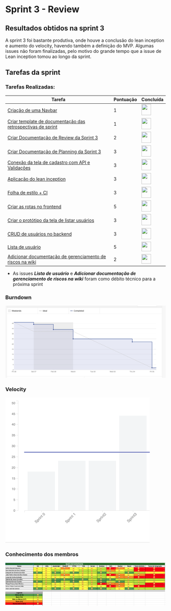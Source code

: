 # Sprint 3 - Review 

## Resultados obtidos na sprint 3

A sprint 3 foi bastante produtiva, onde houve a conclusão do lean inception e aumento do velocity, havendo também a definição do MVP. Algumas issues não foram finalizadas, pelo motivo do grande tempo que a issue de Lean inception tomou ao longo da sprint.

## Tarefas da sprint

### Tarefas Realizadas:

|Tarefa|Pontuação|Concluída|
|--|--|--|
|[Criação de uma Navbar](https://github.com/fga-eps-mds/2020-2-SiGeD/issues/3)|1|<image src="https://i.pinimg.com/originals/21/3d/c0/213dc0ed0a2e69d1978c75bfbcff903a.png" width=30 height=35>|
|[Criar template de documentação das retrospectivas de sprint](https://github.com/fga-eps-mds/2020-2-SiGeD/issues/7)|1|<image src="https://i.pinimg.com/originals/21/3d/c0/213dc0ed0a2e69d1978c75bfbcff903a.png" width=30 height=35>|
|[Criar Documentação de Review da Sprint 3](https://github.com/fga-eps-mds/2020-2-SiGeD/issues/11)|2|<image src="https://i.pinimg.com/originals/21/3d/c0/213dc0ed0a2e69d1978c75bfbcff903a.png" width=30 height=35>|
|[Criar Documentação de Planning da Sprint 3](https://github.com/fga-eps-mds/2020-2-SiGeD/issues/9)|3|<image src="https://i.pinimg.com/originals/21/3d/c0/213dc0ed0a2e69d1978c75bfbcff903a.png" width=30 height=35>|
|[Conexão da tela de cadastro com API e Validações](https://github.com/fga-eps-mds/2020-2-SiGeD/issues/22)|3|<image src="https://i.pinimg.com/originals/21/3d/c0/213dc0ed0a2e69d1978c75bfbcff903a.png" width=30 height=35>|
|[Aplicação do lean inception](https://github.com/fga-eps-mds/2020-2-SiGeD/issues/19)|3|<image src="https://i.pinimg.com/originals/21/3d/c0/213dc0ed0a2e69d1978c75bfbcff903a.png" width=30 height=35>|
|[Folha de estilo + CI](https://github.com/fga-eps-mds/2020-2-SiGeD/issues/15)|3|<image src="https://i.pinimg.com/originals/21/3d/c0/213dc0ed0a2e69d1978c75bfbcff903a.png" width=30 height=35>|
|[Criar as rotas no frontend](https://github.com/fga-eps-mds/2020-2-SiGeD/issues/10)|5|<image src="https://i.pinimg.com/originals/21/3d/c0/213dc0ed0a2e69d1978c75bfbcff903a.png" width=30 height=35>|
|[Criar o protótipo da tela de listar usuários](https://github.com/fga-eps-mds/2020-2-SiGeD/issues/15)|3|<image src="https://i.pinimg.com/originals/21/3d/c0/213dc0ed0a2e69d1978c75bfbcff903a.png" width=30 height=35>|
|[CRUD de usuários no backend](https://github.com/fga-eps-mds/2020-2-SiGeD/issues/15)|3|<image src="https://i.pinimg.com/originals/21/3d/c0/213dc0ed0a2e69d1978c75bfbcff903a.png" width=30 height=35>|
|[Lista de usuário](https://github.com/fga-eps-mds/2020-2-SiGeD/issues/13)|5|<image src="https://contmoura.com.br/wp-content/uploads/2019/09/x-png-icon-8.png" width=30 height=30>|
|[Adicionar documentação de gerenciamento de riscos na wiki](https://github.com/fga-eps-mds/2020-2-SiGeD/issues/8)|2|<image src="https://contmoura.com.br/wp-content/uploads/2019/09/x-png-icon-8.png" width=30 height=30>|

- As issues ***Lista de usuário*** e ***Adicionar documentação de gerenciamento de riscos na wiki*** foram como débito técnico para a próxima sprint

### Burndown
 ![imagem](burndown.png)

### Velocity
 ![imagem](velocity.png)

### Conhecimento dos membros
  ![imagem](conhecimento.png)
 